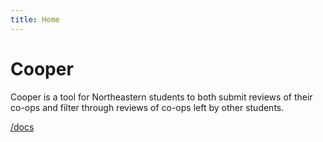 ```yaml
---
title: Home
---
```


# Cooper

Cooper is a tool for Northeastern students to both submit reviews of their co-ops and filter through reviews of co-ops left by other students.

[/docs](/docs/intro)
